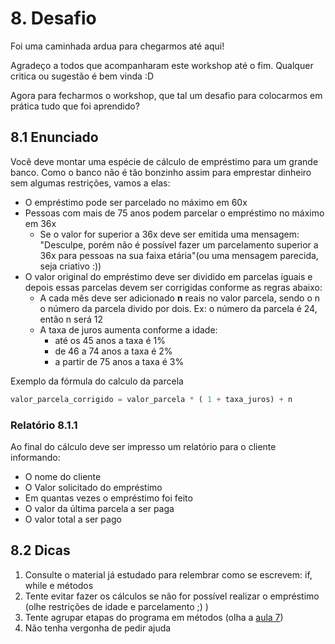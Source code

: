# 8. Desafio

Foi uma caminhada ardua para chegarmos até aqui!

Agradeço a todos que acompanharam este workshop até o fim. Qualquer critica ou sugestão é bem vinda :D

Agora para fecharmos o workshop, que tal um desafio para colocarmos em prática tudo que foi aprendido?

## 8.1 Enunciado

Você deve montar uma espécie de cálculo de empréstimo para um grande banco. Como o banco não é tão bonzinho assim para emprestar dinheiro sem algumas restrições, vamos a elas:

- O empréstimo pode ser parcelado no máximo em 60x
- Pessoas com mais de 75 anos podem parcelar o empréstimo no máximo em 36x
    - Se o valor for superior a 36x deve ser emitida uma mensagem: "Desculpe, porém não é possível fazer um parcelamento superior a 36x para pessoas na sua faixa etária"(ou uma mensagem parecida, seja criativo :))
- O valor original do empréstimo deve ser dividido em parcelas iguais e depois essas parcelas devem ser corrigidas conforme as regras abaixo:
    - A cada mês deve ser adicionado **n** reais no valor parcela, sendo o n o número da parcela divido por dois. Ex: o número da parcela é 24, então n será 12
    - A taxa de juros aumenta conforme a idade:
        - até os 45 anos a taxa é 1%
        - de 46 a 74 anos a taxa é 2%
        - a partir de 75 anos a taxa é 3%

Exemplo da fórmula do calculo da parcela

```Python
valor_parcela_corrigido = valor_parcela * ( 1 + taxa_juros) + n
```

### Relatório 8.1.1
Ao final do cálculo deve ser impresso um relatório para o cliente informando:

- O nome do cliente
- O Valor solicitado do empréstimo
- Em quantas vezes o empréstimo foi feito
- O valor da última parcela a ser paga
- O valor total a ser pago

## 8.2 Dicas

1. Consulte o material já estudado para relembrar como se escrevem: if, while e métodos
2. Tente evitar fazer os cálculos se não for possível realizar o empréstimo (olhe restrições de idade e parcelamento ;) )
3. Tente agrupar etapas do programa em métodos (olha a [aula 7](../Tema_7/README.md))
4. Não tenha vergonha de pedir ajuda